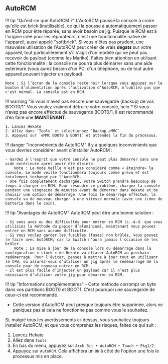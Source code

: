 ## AutoRCM

!!! tip "Qu'est-ce que AutoRCM ?"
	L'AutoRCM pousse la console à croire qu'elle est brick (inutilisable), ce qui la pousse à automatiquement passer en RCM pour être réparée, sans avoir besoin de jig. Puisque le RCM est à l'origine créé pour les réparateurs, c'est une fonctionnalité native de l'appareil, aussi appelé "softbrick". Si vous n'êtes pas prudent, une mauvaise utilisation de l'AutoRCM peut créer de vrais **dégats** sur votre appareil, tout particulièrement s'il s'agit d'un modèle qui ne peut pas recevoir de payload (comme les Mariko). Faites bien attention en utilisant cette fonctionnalité : la consolle ne pourra plus démarrer sans une aide extérieure (vous aurez besoin d'un PC, d'un téléphone, ou de tout autre appareil pouvant injecter un payload).

	Note : Si l’écran de la console reste noir lorsque vous appuyez sur le bouton d’alimentation après l’activation d’AutoRCM, n’oubliez pas que c'est normal. La console est en RCM.

!!! warning "Si vous n'avez pas encore une sauvegarde (backup) de vos BOOT0/1"
	Vous voulez vraiment détruire votre console, hein ? Si vous n’avez pas encore effectué de sauvegarde BOOT0/1, il est recommandé d’en faire une **MAINTENANT**.

	1. Lancez Hekate
	2. Allez dans `Tools` et sélectionnez `Backup eMMC`
	3. Appuyez sur `eMMC BOOT0 & BOOT1` et attendez la fin du processus.

!!! danger "Inconvénients de AutoRCM"
	Il y a quelques inconvénients que vous devriez considérer avant d’installer AutoRCM :

	- Gardez à l'esprit que votre console ne peut plus démarrer sans une aide extérieure après avoir été éteinte.
		Note : Le mode Veille n’est pas considéré comme « éteindre» la console. Le mode veille fonctionnera toujours comme prévu et est totalement inchangé par l'AutoRCM.
	- Une fois complètement déchargée, votre Switch prendra beaucoup de temps à charger en RCM. Pour résoudre ce problème, chargez la console pendant une vingtaine de minutes avant de démarrer dans Hekate et de choisir une option de démarrage. Une fois le démarrege effectué, la console va de nouveau charger à une vitesse normale (avec une icône de batterie dans le coin).

!!! tip "Avantages de AutoRCM"
	AutoRCM peut être une bonne solution :

	- Si vous avez eu des difficultés pour entrer en RCM (c.-à-d. que vous utilisiez la méthode du papier d’aluminium), maintenant vous pouvez entrer en RCM sans aucune difficulté.
	- Si vous voulez garder les fusibles (fuses) non brûlés, vous pouvez le faire avec AutoRCM, car la Switch n’aura jamais l'occasion de les brûler.
		Note : La mise à jour de la console lors du démarrage dans la configuration « stock » de Hekate va effacer AutoRCM au prochain redémarrage. Pour l'éviter, pensez à mettre à jour tout en utilisant le CFW, ou assurez-vous d’utiliser un jig après le redémarrage de la console pour de nouveau entrer en RCM.
	- Il est plus facile d’injecter un payload car il n’est plus nécessaire d’utiliser votre jig pour démarrer en RCM.

!!! tip "Informations complémentaires"
	- Cette méthode corrompt un byte dans vos partitions BOOT0 et BOOT1. C’est pourquoi une sauvegarde de ceux-ci est recommandé.
  - Cette version d’AutoRCM peut presque toujours être supprimée, alors ne paniquez pas si cela ne fonctionne pas comme vous le souhaitez.

Si, malgré tous les avertissements ci-dessus, vous souhaitez toujours installer AutoRCM, et que vous comprenez les risques, faites ce qui suit :

1. Lancez Hekate
2. Allez dans `Tools`
3. En bas du menu, appuyez sur `Arch Bit • AutoRCM • Touch • Pkg1/2`
4. Appuyez sur `AutoRCM`. Cela affichera un `ON` à côté de l'option une fois le processus mis en place.

